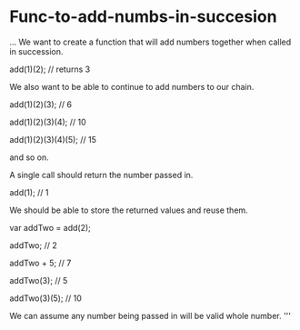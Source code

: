 # Func-to-add-numbs-in-succesion
...
We want to create a function that will add numbers together when called in succession.

add(1)(2); // returns 3

We also want to be able to continue to add numbers to our chain.

add(1)(2)(3); // 6

add(1)(2)(3)(4); // 10

add(1)(2)(3)(4)(5); // 15

and so on.

A single call should return the number passed in.

add(1); // 1

We should be able to store the returned values and reuse them.

var addTwo = add(2);

addTwo; // 2

addTwo + 5; // 7

addTwo(3); // 5

addTwo(3)(5); // 10

We can assume any number being passed in will be valid whole number.
'''
